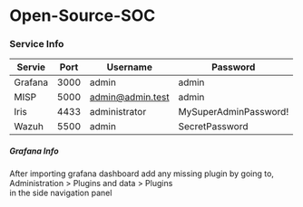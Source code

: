 # Open-Source-SOC


<h3> Service Info </h3>

 **Servie** | **Port** | **Username**     | **Password**          
------------|----------|------------------|-----------------------
 Grafana    | 3000     | admin            | admin                 
 MISP       | 5000     | admin@admin.test | admin                 
 Iris       | 4433     | administrator    | MySuperAdminPassword! 
 Wazuh      | 5500     | admin            | SecretPassword        


<h5> Grafana Info </h5>
<p>After importing grafana dashboard add any missing plugin by going to,<br>
Administration > Plugins and data > Plugins<br>
in the side navigation panel
</p>
